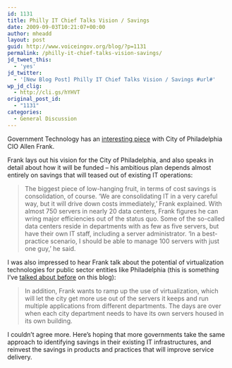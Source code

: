 ```yaml
---
id: 1131
title: Philly IT Chief Talks Vision / Savings
date: 2009-09-03T10:21:07+00:00
author: mheadd
layout: post
guid: http://www.voiceingov.org/blog/?p=1131
permalink: /philly-it-chief-talks-vision-savings/
jd_tweet_this:
  - 'yes'
jd_twitter:
  - '[New Blog Post] Philly IT Chief Talks Vision / Savings #url#'
wp_jd_clig:
  - http://cli.gs/hYHVT
original_post_id:
  - "1131"
categories:
  - General Discussion
---
```

Government Technology has an <a href="http://www.govtech.com/gt/articles/717928?id=717928" target="_blank">interesting piece</a> with City of Philadelphia CIO Allen Frank.

Frank lays out his vision for the City of Philadelphia, and also speaks in detail about how it will be funded &#8211; his ambitious plan depends almost entirely on savings that will teased out of existing IT operations:

> The biggest piece of low-hanging fruit, in terms of cost savings is consolidation, of course. &#8216;We are consolidating IT in a very careful way, but it will drive down costs immediately,&#8217; Frank explained. With almost 750 servers in nearly 20 data centers, Frank figures he can wring major efficiencies out of the status quo. Some of the so-called data centers reside in departments with as few as five servers, but have their own IT staff, including a server administrator. &#8216;In a best-practice scenario, I should be able to manage 100 servers with just one guy,&#8217; he said. 

I was also impressed to hear Frank talk about the potential of virtualization technologies for public sector entities like Philadelphia (this is something I&#8217;ve [talked about before](http://www.voiceingov.org/blog/?p=137) on this blog):

> In addition, Frank wants to ramp up the use of virtualization, which will let the city get more use out of the servers it keeps and run multiple applications from different departments. The days are over when each city department needs to have its own servers housed in its own building.

I couldn&#8217;t agree more. Here&#8217;s hoping that more governments take the same approach to identifying savings in their existing IT infrastructures, and reinvest the savings in products and practices that will improve service delivery.